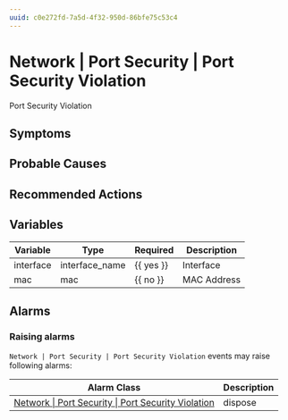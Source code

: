 ```yaml
---
uuid: c0e272fd-7a5d-4f32-950d-86bfe75c53c4
---
```

# Network | Port Security | Port Security Violation

Port Security Violation

## Symptoms

## Probable Causes

## Recommended Actions

## Variables

| Variable  | Type           | Required  | Description |
| --------- | -------------- | --------- | ----------- |
| interface | interface_name | {{ yes }} | Interface   |
| mac       | mac            | {{ no }}  | MAC Address |

## Alarms

### Raising alarms

`Network | Port Security | Port Security Violation` events may raise following alarms:

| Alarm Class                                                                                                                              | Description |
| ---------------------------------------------------------------------------------------------------------------------------------------- | ----------- |
| [Network \| Port Security \| Port Security Violation](../../../alarm-classes-reference/network/port-security/port-security-violation.md) | dispose     |

